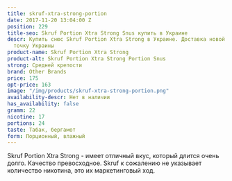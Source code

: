 ```yaml
---
title: skruf-xtra-strong-portion
date: 2017-11-20 13:04:00 Z
position: 229
title-seo: Skruf Portion Xtra Strong Snus купить в Украине
descr: Купить снюс Skruf Portion Xtra Strong в Украине. Доставка новой почтой в любую
  точку Украины
product-name: Skruf Portion Xtra Strong
product-alt: Skruf Portion Xtra Strong Portion Snus
strong: Средней крепости
brand: Other Brands
price: 175
opt-price: 163
image: "/img/products/skruf-xtra-strong-portion.png"
availability-descr: Нет в наличии
has_availability: false
gramm: 22
nicotine: 17
portions: 24
taste: Табак, бергамот
form: Порционный, влажный
---
```


Skruf Portion Xtra Strong - имеет отличный вкус, который длится очень долго. Качество превосходное. Skruf к сожалению не указывает количество никотина, это их маркетинговый ход.